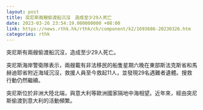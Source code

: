 ```yaml
---
layout: post
title: 突尼斯兩艘偷渡船沉沒　造成至少29人死亡
date: 2023-03-26 23:54:19.000000000 +08:00
link: https://news.rthk.hk/rthk/ch/component/k2/1693686-20230326.htm
categories: rthk
---
```


突尼斯有兩艘偷渡船沉沒，造成至少29人死亡。

突尼斯海岸警衛隊表示，兩艘載有非法移民的船隻星期六晚在東部斯法克斯省和馬赫迪耶省附近海域沉沒，救援人員至今救起11人，並發現29名遇難者遺體。搜救行動仍然繼續。

突尼斯位於非洲大陸北端，與意大利等歐洲國家隔地中海相望。近年來，經由突尼斯偷渡到意大利的活動頻繁。
